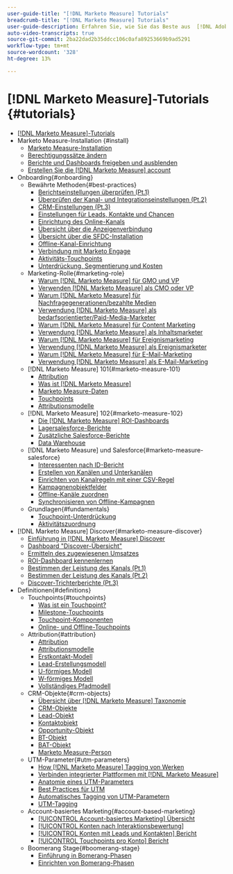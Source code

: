 ```yaml
---
user-guide-title: "[!DNL Marketo Measure] Tutorials"
breadcrumb-title: "[!DNL Marketo Measure] Tutorials"
user-guide-description: Erfahren Sie, wie Sie das Beste aus  [!DNL Adobe Marketo Measure]  (zuvor  [!DNL Bizible]) herausholen. Sehen Sie sich Tutorials zu Installation, Onboarding, Grundlagen und Definitionen an.
auto-video-transcripts: true
source-git-commit: 2ba22dad2b35ddcc106c0afa89253669b9ad5291
workflow-type: tm+mt
source-wordcount: '328'
ht-degree: 13%

---
```



# [!DNL Marketo Measure]-Tutorials {#tutorials}

+ [[!DNL Marketo Measure]-Tutorials](overview.md)
+ Marketo Measure-Installation {#install}
   + [Marketo Measure-Installation](/help/installing/install-production.md)
   + [Berechtigungssätze ändern](/help/installing/modify-permission-sets-production.md)
   + [Berichte und Dashboards freigeben und ausblenden](/help/installing/sharing-reports-production.md)
   + [Erstellen Sie die [!DNL Marketo Measure] account](/help/installing/creating-marketo-measure-account-production.md)
+ Onboarding{#onboarding}
   + Bewährte Methoden{#best-practices}
      + [Berichtseinstellungen überprüfen (Pt.1)](/help/onboarding/fundamentals/review-reporting-setting-pt1.md)
      + [Überprüfen der Kanal- und Integrationseinstellungen (Pt.2)](/help/onboarding/fundamentals/channel-integration-settings.md)
      + [CRM-Einstellungen (Pt.3)](/help/onboarding/fundamentals/crm-settings.md)
      + [Einstellungen für Leads, Kontakte und Chancen](/help/onboarding/fundamentals/leads-contacts-opps-settings.md)
      + [Einrichtung des Online-Kanals](/help/onboarding/fundamentals/online-channel-setup.md)
      + [Übersicht über die Anzeigenverbindung](/help/onboarding/fundamentals/ads-connection-overview.md)
      + [Übersicht über die SFDC-Installation](/help/onboarding/fundamentals/sfdc-installation-overview.md)
      + [Offline-Kanal-Einrichtung](/help/onboarding/fundamentals/offline-channel-setup.md)
      + [Verbindung mit Marketo Engage](/help/onboarding/fundamentals/connection-with-marketo-engage.md)
      + [Aktivitäts-Touchpoints](/help/onboarding/fundamentals/activity-touchpoints.md)
      + [Unterdrückung, Segmentierung und Kosten](/help/onboarding/fundamentals/suppression-segmentation-cost.md)
   + Marketing-Rolle{#marketing-role}
      + [Warum [!DNL Marketo Measure] für GMO und VP](/help/onboarding/marketing-role/cmo-and-vp-why.md)
      + [Verwenden [!DNL Marketo Measure] als CMO oder VP](/help/onboarding/marketing-role/cmo-and-vp-using.md)
      + [Warum [!DNL Marketo Measure] für Nachfragegenerationen/bezahlte Medien](/help/onboarding/marketing-role/demand-gen-why.md)
      + [Verwendung [!DNL Marketo Measure] als bedarfsorientierter/Paid-Media-Marketer](/help/onboarding/marketing-role/demand-gen-using.md)
      + [Warum [!DNL Marketo Measure] für Content Marketing](/help/onboarding/marketing-role/content-marketing-why.md)
      + [Verwendung [!DNL Marketo Measure] als Inhaltsmarketer](/help/onboarding/marketing-role/content-marketing-using.md)
      + [Warum [!DNL Marketo Measure] für Ereignismarketing](/help/onboarding/marketing-role/events-marketing-why.md)
      + [Verwendung [!DNL Marketo Measure] als Ereignismarketer](/help/onboarding/marketing-role/events-marketing-using.md)
      + [Warum [!DNL Marketo Measure] für E-Mail-Marketing](/help/onboarding/marketing-role/email-marketing-why.md)
      + [Verwendung [!DNL Marketo Measure] als E-Mail-Marketing](/help/onboarding/marketing-role/email-marketing-using.md)
   + [!DNL Marketo Measure] 101{#marketo-measure-101}
      + [Attribution](/help/onboarding/marketo-measure-101/what-is-attribution.md)
      + [Was ist [!DNL Marketo Measure]](/help/onboarding/marketo-measure-101/what-is-marketo-measure.md)
      + [Marketo Measure-Daten](/help/onboarding/marketo-measure-101/marketo-measure-data.md)
      + [Touchpoints](/help/onboarding/marketo-measure-101/touchpoints.md)
      + [Attributionsmodelle](/help/onboarding/marketo-measure-101/attribution-models.md)
   + [!DNL Marketo Measure] 102{#marketo-measure-102}
      + [Die [!DNL Marketo Measure] ROI-Dashboards](/help/onboarding/marketo-measure-102/roi-dashboards.md)
      + [Lagersalesforce-Berichte](/help/onboarding/marketo-measure-102/stock-salesforce-reports.md)
      + [Zusätzliche Salesforce-Berichte](/help/onboarding/marketo-measure-102/addtional-salesforce-reports.md)
      + [Data Warehouse](/help/onboarding/marketo-measure-102/data-warehouse.md)
   + [!DNL Marketo Measure] und Salesforce{#marketo-measure-salesforce}
      + [Interessenten nach ID-Bericht](/help/onboarding/marketo-measure-salesforce/leads-by-id-report.md)
      + [Erstellen von Kanälen und Unterkanälen](/help/onboarding/marketo-measure-salesforce/creating-channels-subchannels.md)
      + [Einrichten von Kanalregeln mit einer CSV-Regel](/help/onboarding/marketo-measure-salesforce/channel-rules-csv.md)
      + [Kampagnenobjektfelder](/help/onboarding/marketo-measure-salesforce/campaign-object-fields.md)
      + [Offline-Kanäle zuordnen](/help/onboarding/marketo-measure-salesforce/mapping-offline-channels.md)
      + [Synchronisieren von Offline-Kampagnen](/help/onboarding/marketo-measure-salesforce/syncing-offline-campaigns.md)
   + Grundlagen{#fundamentals}
      + [Touchpoint-Unterdrückung](/help/onboarding/marketo-measure-salesforce/touchpoint-suppression.md)
      + [Aktivitätszuordnung](/help/onboarding/fundamentals/activities-attribution.md)
+ [!DNL Marketo Measure] Discover{#marketo-measure-discover}
   + [Einführung in [!DNL Marketo Measure] Discover](/help/marketo-measure-discover/introduction-to-marketo-measure-discover.md)
   + [Dashboard &quot;Discover-Übersicht&quot;](/help/marketo-measure-discover/2023-discover-overview-dashboard.md)
   + [Ermitteln des zugewiesenen Umsatzes](/help/marketo-measure-discover/2023-discover-attributed-revenue.md)
   + [ROI-Dashboard kennenlernen](/help/marketo-measure-discover/2023-discover-roi-dashboard.md)
   + [Bestimmen der Leistung des Kanals (Pt.1)](/help/marketo-measure-discover/top-of-funnel-reporting.md)
   + [Bestimmen der Leistung des Kanals (Pt.2)](/help/marketo-measure-discover/determine-which-channel-is-performing.md)
   + [Discover-Trichterberichte (Pt.3)](/help/marketo-measure-discover/build-a-full-funnel-report-pt3.md)
+ Definitionen{#definitions}
   + Touchpoints{#touchpoints}
      + [Was ist ein Touchpoint?](/help/definitions/touchpoints/what-is-a-touchpoint.md)
      + [Milestone-Touchpoints](/help/definitions/touchpoints/milestone-touchpoints.md)
      + [Touchpoint-Komponenten](/help/definitions/touchpoints/touchpoint-components.md)
      + [Online- und Offline-Touchpoints](/help/definitions/touchpoints/online-offline-touchpoints.md)
   + Attribution{#attribution}
      + [Attribution](/help/definitions/attribution/what-is-attribution.md)
      + [Attributionsmodelle](/help/definitions/attribution/attribution-models.md)
      + [Erstkontakt-Modell](/help/definitions/attribution/first-touch-model.md)
      + [Lead-Erstellungsmodell](/help/definitions/attribution/lead-creation-model.md)
      + [U-förmiges Modell](/help/definitions/attribution/u-shaped-model.md)
      + [W-förmiges Modell](/help/definitions/attribution/w-shaped-model.md)
      + [Vollständiges Pfadmodell](/help/definitions/attribution/full-path-model.md)
   + CRM-Objekte{#crm-objects}
      + [Übersicht über [!DNL Marketo Measure] Taxonomie](/help/definitions/crm-objects/taxonomy-overview.md)
      + [CRM-Objekte](/help/definitions/crm-objects/crm-objects.md)
      + [Lead-Objekt](/help/definitions/crm-objects/lead-object.md)
      + [Kontaktobjekt](/help/definitions/crm-objects/contact-object.md)
      + [Opportunity-Objekt](/help/definitions/crm-objects/opportunity-object.md)
      + [BT-Objekt](/help/definitions/crm-objects/bt-object.md)
      + [BAT-Objekt](/help/definitions/crm-objects/bat-object.md)
      + [Marketo Measure-Person](/help/definitions/crm-objects/marketo-measure-person.md)
   + UTM-Parameter{#utm-parameters}
      + [How [!DNL Marketo Measure] Tagging von Werken](/help/definitions/utm-parameters/how-marketo-measure-tagging-works.md)
      + [Verbinden integrierter Plattformen mit [!DNL Marketo Measure]](/help/definitions/utm-parameters/connecting-integrated-platforms-with-marketo-measure.md)
      + [Anatomie eines UTM-Parameters](/help/definitions/utm-parameters/anatomy-of-a-utm-parameter.md)
      + [Best Practices für UTM](/help/definitions/utm-parameters/utm-best-practices.md)
      + [Automatisches Tagging von UTM-Parametern](/help/definitions/utm-parameters/utm-parameter-auto-tagging-tools.md)
      + [UTM-Tagging](/help/definitions/utm-parameters/utm-tagging.md)
   + Account-basiertes Marketing{#account-based-marketing}
      + [[!UICONTROL Account-basiertes Marketing] Übersicht](/help/definitions/account-based-marketing/abm-overview.md)
      + [[!UICONTROL Konten nach Interaktionsbewertung]](/help/definitions/account-based-marketing/accounts-by-engagement-score.md)
      + [[!UICONTROL Konten mit Leads und Kontakten] Bericht](/help/definitions/account-based-marketing/accounts-with-leads-and-contacts.md)
      + [[!UICONTROL Touchpoints pro Konto] Bericht](/help/definitions/account-based-marketing/touchpoints-per-account-report.md)
   + Boomerang Stage{#boomerang-stage}
      + [Einführung in Bomerang-Phasen](/help/definitions/boomerang-stage/introduction-to-boomerang-stages.md)
      + [Einrichten von Bomerang-Phasen](/help/definitions/boomerang-stage/setting-up-boomerang-stages.md)
